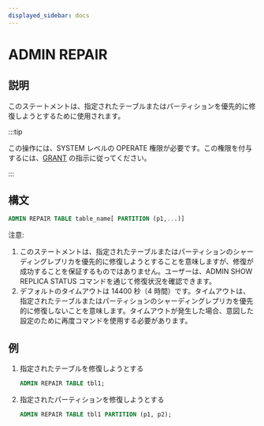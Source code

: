 ```yaml
---
displayed_sidebar: docs
---
```


# ADMIN REPAIR

## 説明

このステートメントは、指定されたテーブルまたはパーティションを優先的に修復しようとするために使用されます。

:::tip

この操作には、SYSTEM レベルの OPERATE 権限が必要です。この権限を付与するには、[GRANT](../../account-management/GRANT.md) の指示に従ってください。

:::

## 構文

```sql
ADMIN REPAIR TABLE table_name[ PARTITION (p1,...)]
```

注意:

1. このステートメントは、指定されたテーブルまたはパーティションのシャーディングレプリカを優先的に修復しようとすることを意味しますが、修復が成功することを保証するものではありません。ユーザーは、ADMIN SHOW REPLICA STATUS コマンドを通じて修復状況を確認できます。
2. デフォルトのタイムアウトは 14400 秒（4 時間）です。タイムアウトは、指定されたテーブルまたはパーティションのシャーディングレプリカを優先的に修復しないことを意味します。タイムアウトが発生した場合、意図した設定のために再度コマンドを使用する必要があります。

## 例

1. 指定されたテーブルを修復しようとする

    ```sql
    ADMIN REPAIR TABLE tbl1;
    ```

2. 指定されたパーティションを修復しようとする

    ```sql
    ADMIN REPAIR TABLE tbl1 PARTITION (p1, p2);
    ```